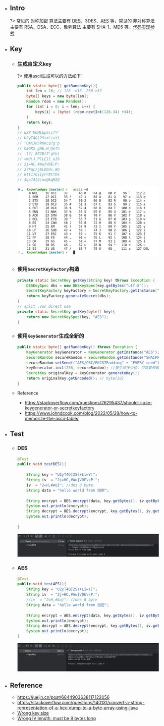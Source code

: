 
* ## Intro

    ?> 常见的 对称加密 算法主要有 [DES](./des.md)、3DES、[AES](./aes.md) 等，常见的 非对称算法 主要有 RSA、DSA、ECC，散列算法 主要有 SHA-1、MD5 等。[代码实现参考](https://github.com/12302-bak/idea-test-project/tree/learning/_0_base-learning/src/main/java/_base/encryption)

* ## Key

    + ### 生成自定义key

        ?> 使用ascii生成可以的方法如下：

        ```java
        public static byte[] getRandomKey(){
            int len = 16; // 128 ->16  256->32
            byte[] keys = new byte[len];
            Random rdom = new Random();
            for (int i = 0; i < len; i++) {
                keys[i] = (byte) (rdom.nextInt(126-34) +34);
            }
            return keys;
        }
        // kZZ`MbMLbp5sc7Y'
        // U2yT4Q)2Ss+Li=Y)
        // "OAKJH5kKKLq?g'p
        // h&GKS.gAG,H_@et%
        // .]?]_8ECB[Z'gYn)
        // <mJ\J_PlLE][_uI9
        // 2j=HC,#Au}VDE\P:
        // 27Fqc/j6LODd<.8O
        // Gtt17Q\IyFrNtthk
        // 4q>?A{b|mo@kqM2Q
        ```

        ![](/.images/doc/advance/crypto/crypto-ascii-01.png ':size=70%')

    + ### 使用`SecretKeyFactory`构造

        ```java
        private static SecretKey getKey(String key) throws Exception {
            DESKeySpec dks = new DESKeySpec(key.getBytes("utf-8"));
            SecretKeyFactory keyFactory = SecretKeyFactory.getInstance("DES");
            return keyFactory.generateSecret(dks);
        }
        // split .can direct use
        private static SecretKey getKey(byte[] key){
            return new SecretKeySpec(key, "AES");
        }
        ```
    
    + ### 使用`KeyGenerator`生成全新的

        ```java
        public static byte[] getRandomKey() throws Exception {
            KeyGenerator keyGenerator = KeyGenerator.getInstance("AES");
            SecureRandom secureRandom = SecureRandom.getInstance("SHA1PRNG", "SUN");
            secureRandom.setSeed(("AES/CBC/PKCS7Padding" + "EVERY-seed").getBytes());
            keyGenerator.init(256, secureRandom); //要生成多少位，只需要修改这里即可128, 192或256
            SecretKey originalKey = keyGenerator.generateKey();
            return originalKey.getEncoded(); // byte[32]
        }
        ```

    + Reference

        - https://stackoverflow.com/questions/26295437/should-i-use-keygenerator-or-secretkeyfactory
        - https://www.johndcook.com/blog/2022/05/28/how-to-memorize-the-ascii-table/

* ## Test

    + ### DES
    
        ```java
        @Test
        public void testDES(){

            String key = "U2yT4Q)2Ss+Li=Y)";
            String iv  = "2j=HC,#Au}VDE\\P:";
            iv  = "2=H,#Au}"; //des 8 byte
            String data = "hello world from 加密";

            String encrypt = DES.encrypt(data, key.getBytes(), iv.getBytes());
            System.out.println(encrypt);
            String decrypt = DES.decrypt(encrypt, key.getBytes(), iv.getBytes());
            System.out.println(decrypt);

        }
        ```

        ![](/.images/doc/advance/crypto/crypto-des-01.png ':size=70%')

    + ### AES

        ```java
        @Test
        public void testAES(){
            String key = "U2yT4Q)2Ss+Li=Y)";
            String iv  = "2j=HC,#Au}VDE\\P:";
            //iv  = "2=H,#Au}"; //des 8 byte
            String data = "hello world from 加密";

            String encrypt = AES.encrypt(data, key.getBytes(), iv.getBytes());
            System.out.println(encrypt);
            String decrypt = AES.decrypt(encrypt, key.getBytes(), iv.getBytes());
            System.out.println(decrypt);
        }
        ```

        ![](/.images/doc/advance/crypto/crypto-aes-01.png ':size=70%')

* ## Reference

    + https://juejin.cn/post/6844903638117122056
    + https://stackoverflow.com/questions/140131/convert-a-string-representation-of-a-hex-dump-to-a-byte-array-using-java
    + [Wrong key size](https://www.cnblogs.com/jying/p/9511247.html)
    + [Wrong IV length: must be 8 bytes long](https://crypto.stackexchange.com/questions/76845/does-the-initialization-vector-in-des-have-to-be-8-bytes-long)